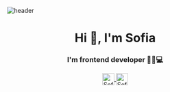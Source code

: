 ![header](https://user-images.githubusercontent.com/82523960/126854718-33f15cf7-cd26-49e1-b4bb-e9a1cf957b53.png)

<h1 align="center">Hi 👋, I'm Sofia</h1>
<h3 align="center">I'm frontend developer 👩‍💻💻</h3>

<p align="center">
  <a href="https://www.instagram.com/sofiaaa_gonzalez_/" target="_blank">
    <img align="center" src="https://user-images.githubusercontent.com/82523960/126855014-4866f9c5-0902-4596-a577-50115f67f800.jpg" alt="Sofiagz21" height="28px" width="28px" />
  </a>
  <a href="sofiagz21.github.io/mi-portafolio/" target="_blank">
     <img align="center" src="https://user-images.githubusercontent.com/82523960/126855013-e00ac102-1ae2-40f4-8db4-c9448beffce6.png" alt="Sofiagz21" height="28px" width="28px" />
  </a>
</p>


